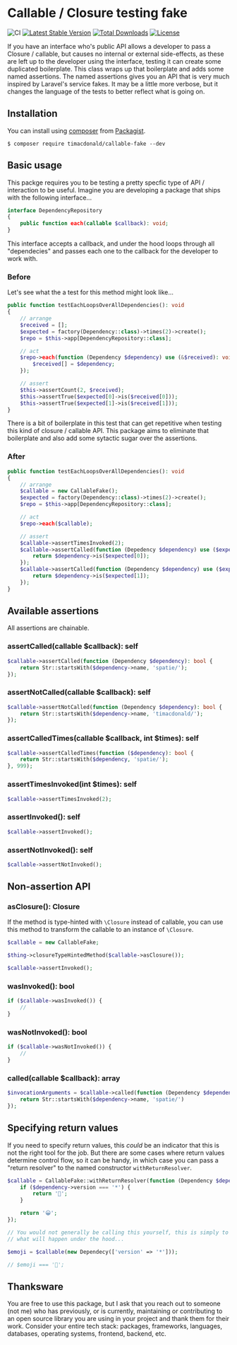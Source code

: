 # Callable / Closure testing fake

![CI](https://github.com/timacdonald/callable-fake/workflows/CI/badge.svg) [![Latest Stable Version](https://poser.pugx.org/timacdonald/callable-fake/v/stable)](https://packagist.org/packages/timacdonald/callable-fake) [![Total Downloads](https://poser.pugx.org/timacdonald/callable-fake/downloads)](https://packagist.org/packages/timacdonald/callable-fake) [![License](https://poser.pugx.org/timacdonald/callable-fake/license)](https://packagist.org/packages/timacdonald/callable-fake)

If you have an interface who's public API allows a developer to pass a Closure / callable, but causes no internal or external side-effects, as these are left up to the developer using the interface, testing it can create some duplicated boilerplate. This class wraps up that boilerplate and adds some named assertions. The named assertions gives you an API that is very much inspired by Laravel's service fakes. It may be a little more verbose, but it changes the language of the tests to better reflect what is going on.

## Installation

You can install using [composer](https://getcomposer.org/) from [Packagist](https://packagist.org/packages/timacdonald/callable-fake).

```
$ composer require timacdonald/callable-fake --dev
```

## Basic usage

This packge requires you to be testing a pretty specfic type of API / interaction to be useful. Imagine you are developing a package that ships with the following interface...

```php
interface DependencyRepository
{
    public function each(callable $callback): void;
}
```

This interface accepts a callback, and under the hood loops through all "dependecies" and passes each one to the callback for the developer to work with.

### Before

Let's see what the a test for this method might look like...

```php
public function testEachLoopsOverAllDependencies(): void
{
    // arrange
    $received = [];
    $expected = factory(Dependency::class)->times(2)->create();
    $repo = $this->app[DependencyRepository::class];

    // act
    $repo->each(function (Dependency $dependency) use (&$received): void {
        $received[] = $dependency;
    });

    // assert
    $this->assertCount(2, $received);
    $this->assertTrue($expected[0]->is($received[0]));
    $this->assertTrue($expected[1]->is($received[1]));
}
```

There is a bit of boilerplate in this test that can get repetitive when testing this kind of closure / callable API. This package aims to eliminate that boilerplate and also add some sytactic sugar over the assertions.

### After

```php
public function testEachLoopsOverAllDependencies(): void
{
    // arrange
    $callable = new CallableFake();
    $expected = factory(Dependency::class)->times(2)->create();
    $repo = $this->app[DependencyRepository::class];

    // act
    $repo->each($callable);

    // assert
    $callable->assertTimesInvoked(2);
    $callable->assertCalled(function (Depedency $dependency) use ($expected): bool {
        return $dependency->is($expected[0]);
    });
    $callable->assertCalled(function (Dependency $dependency) use ($expected): bool {
        return $dependency->is($expected[1]);
    });
}
```

## Available assertions

All assertions are chainable.

### assertCalled(callable $callback): self

```php
$callable->assertCalled(function (Dependency $dependency): bool {
    return Str::startsWith($dependency->name, 'spatie/');
});
```

### assertNotCalled(callable $callback): self

```php
$callable->assertNotCalled(function (Dependency $dependency): bool {
    return Str::startsWith($dependency->name, 'timacdonald/');
});
```

### assertCalledTimes(callable $callback, int $times): self

```php
$callable->assertCalledTimes(function ($dependency): bool {
    return Str::startsWith($dependency, 'spatie/');
}, 999);
```

### assertTimesInvoked(int $times): self

```php
$callable->assertTimesInvoked(2);
```

### assertInvoked(): self

```php
$callable->assertInvoked();
```

### assertNotInvoked(): self

```php
$callable->assertNotInvoked();
```

## Non-assertion API

### asClosure(): Closure

If the method is type-hinted with `\Closure` instead of callable, you can use this method to transform the callable to an instance of `\Closure`.

```php
$callable = new CallableFake;

$thing->closureTypeHintedMethod($callable->asClosure());

$callable->assertInvoked();
```

### wasInvoked(): bool

```php
if ($callable->wasInvoked()) {
    //
}
```

### wasNotInvoked(): bool

```php
if ($callable->wasNotInvoked()) {
    //
}
```

### called(callable $callback): array

```php
$invocationArguments = $callable->called(function (Dependency $dependency): bool {
    return Str::startsWith($dependency->name, 'spatie/')
});
```

## Specifying return values

If you need to specify return values, this _could_ be an indicator that this is not the right tool for the job. But there are some cases where return values determine control flow, so it can be handy, in which case you can pass a "return resolver" to the named constructor `withReturnResolver`.

```php
$callable = CallableFake::withReturnResolver(function (Dependency $dependency): bool {
    if ($dependency->version === '*') {
        return '🤠';
    }

    return '😀';
});

// You would not generally be calling this yourself, this is simply to demonstate
// what will happen under the hood...

$emoji = $callable(new Dependecy(['version' => '*']));

// $emoji === '🤠';
```

## Thanksware

You are free to use this package, but I ask that you reach out to someone (not me) who has previously, or is currently, maintaining or contributing to an open source library you are using in your project and thank them for their work. Consider your entire tech stack: packages, frameworks, languages, databases, operating systems, frontend, backend, etc.
